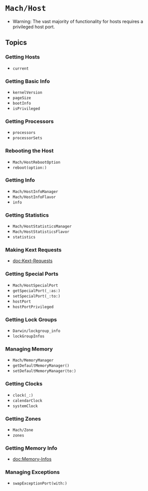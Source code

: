 # ``Mach/Host``

- Warning: The vast majority of functionality for hosts requires a privileged host port.

## Topics

### Getting Hosts

- ``current``

### Getting Basic Info

- ``kernelVersion``
- ``pageSize``
- ``bootInfo``
- ``isPrivileged``

### Getting Processors

- ``processors``
- ``processorSets``

### Rebooting the Host

- ``Mach/HostRebootOption``
- ``reboot(option:)``

### Getting Info

- ``Mach/HostInfoManager``
- ``Mach/HostInfoFlavor``
- ``info``

### Getting Statistics

- ``Mach/HostStatisticsManager``
- ``Mach/HostStatisticsFlavor``
- ``statistics``

### Making Kext Requests

- <doc:Kext-Requests>

### Getting Special Ports

- ``Mach/HostSpecialPort``
- ``getSpecialPort(_:as:)``
- ``setSpecialPort(_:to:)``
- ``hostPort``
- ``hostPortPrivileged``

### Getting Lock Groups

- ``Darwin/lockgroup_info``
- ``lockGroupInfos``

### Managing Memory

- ``Mach/MemoryManager``
- ``getDefaultMemoryManager()``
- ``setDefaultMemoryManager(to:)``

### Getting Clocks

- ``clock(_:)``
- ``calendarClock``
- ``systemClock``

### Getting Zones

- ``Mach/Zone``
- ``zones``

### Getting Memory Info

- <doc:Memory-Infos>

### Managing Exceptions

- ``swapExceptionPort(with:)``

